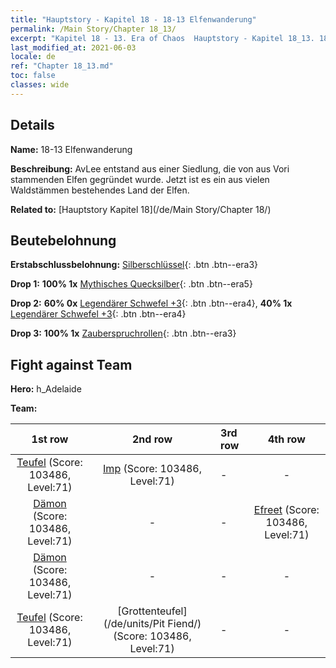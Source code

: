 ```yaml
---
title: "Hauptstory - Kapitel 18 - 18-13 Elfenwanderung"
permalink: /Main Story/Chapter 18_13/
excerpt: "Kapitel 18 - 13. Era of Chaos  Hauptstory - Kapitel 18_13. 18-13 Elfenwanderung"
last_modified_at: 2021-06-03
locale: de
ref: "Chapter 18_13.md"
toc: false
classes: wide
---
```


## Details

 **Name:** 18-13 Elfenwanderung

 **Beschreibung:** AvLee entstand aus einer Siedlung, die von aus Vori stammenden Elfen gegründet wurde. Jetzt ist es ein aus vielen Waldstämmen bestehendes Land der Elfen.

 **Related to:** [Hauptstory Kapitel 18](/de/Main Story/Chapter 18/)

## Beutebelohnung

 **Erstabschlussbelohnung:** [Silberschlüssel](/ItemsDE/con_693/){: .btn .btn--era3}

 **Drop 1:** **100% 1x** [Mythisches Quecksilber](/ItemsDE/mat_63/){: .btn .btn--era5}

 **Drop 2:** **60% 0x** [Legendärer Schwefel +3](/ItemsDE/mat_57/){: .btn .btn--era4}, **40% 1x** [Legendärer Schwefel +3](/ItemsDE/mat_57/){: .btn .btn--era4}

 **Drop 3:** **100% 1x** [Zauberspruchrollen](/ItemsDE/con_694/){: .btn .btn--era3}


## Fight against Team
 **Hero:** h_Adelaide

 **Team:**


  | 1st row | 2nd row | 3rd row | 4th row |
  |:----:|:----:|:----|:----:|
  | [Teufel](/de/units/Devil/) (Score: 103486, Level:71)  | [Imp](/de/units/Imp/) (Score: 103486, Level:71)  | - | - |
  | [Dämon](/de/units/Demon/) (Score: 103486, Level:71)  | - | - | [Efreet](/de/units/Efreeti/) (Score: 103486, Level:71)  |
  | [Dämon](/de/units/Demon/) (Score: 103486, Level:71)  | - | - | - |
  | [Teufel](/de/units/Devil/) (Score: 103486, Level:71)  | [Grottenteufel](/de/units/Pit Fiend/) (Score: 103486, Level:71)  | - | - |


